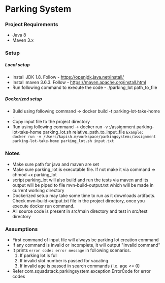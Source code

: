 # Parking System

### Project Requirements
 - Java 8
 - Maven 3.x

### Setup
##### Local setup
 - Install JDK 1.8. Follow - https://openjdk.java.net/install/
 - Install maven 3.6.3. Follow - https://maven.apache.org/install.html
 - Run following command to execute the code - ./parking_lot path_to_file

##### Dockerized setup
- Build using following command -> docker build -t parking-lot-take-home .
- Copy input file to the project directory
- Run using following command -> docker run -v <absolute path to project directory>:/assignment parking-lot-take-home parking_lot.sh relative_path_to_input_file
 ```Example:   docker run -v /Users/kapish.m/workspace/parkingsystem:/assignment parking-lot-take-home parking_lot.sh input.txt```

### Notes
  - Make sure path for java and maven are set
  - Make sure parking_lot is executable file. If not make it via command => chmod +x parking_lot
  - script parking_lot will also build and run the tests via maven and its output will be piped to file mvn-build-output.txt which will be made in current working directory
  - Dockerized setup may take some time to run as it downloads artifacts. Check mvn-build-output.txt file in the project directory, once you execute docker run command.
  - All source code is present in src/main directory and test in src/test directory

### Assumptions
- First command of input file will always be parking lot creation command
- If any command is invalid or incomplete, it will output "Invalid command"
- It prints `error code: error message` in following scenarios. 
    1. If parking lot is full
    2. If invalid slot number is passed for vacating
    3. If invalid age is passed in search commands (i.e. age <= 0)
 - Refer com.squadstack.parkingsystem.exception.ErrorCode for error codes